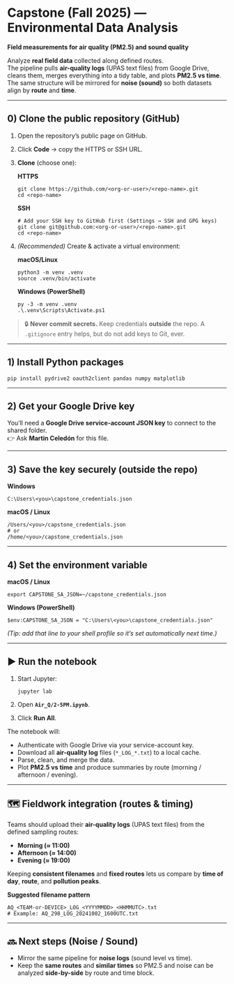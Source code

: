 # Capstone (Fall 2025) — Environmental Data Analysis
**Field measurements for air quality (PM2.5) and sound quality**

Analyze **real field data** collected along defined routes.  
The pipeline pulls **air-quality logs** (UPAS text files) from Google Drive, cleans them, merges everything into a tidy table, and plots **PM2.5 vs time**. The same structure will be mirrored for **noise (sound)** so both datasets align by **route** and **time**.

---

## 0) Clone the public repository (GitHub)

1. Open the repository’s public page on GitHub.  
2. Click **Code** → copy the HTTPS or SSH URL.  
3. **Clone** (choose one):

   **HTTPS**
   
       git clone https://github.com/<org-or-user>/<repo-name>.git
       cd <repo-name>

   **SSH**
   
       # Add your SSH key to GitHub first (Settings → SSH and GPG keys)
       git clone git@github.com:<org-or-user>/<repo-name>.git
       cd <repo-name>

4. *(Recommended)* Create & activate a virtual environment:

   **macOS/Linux**
   
       python3 -m venv .venv
       source .venv/bin/activate

   **Windows (PowerShell)**
   
       py -3 -m venv .venv
       .\.venv\Scripts\Activate.ps1

> 🔒 **Never commit secrets.** Keep credentials **outside** the repo. A `.gitignore` entry helps, but do not add keys to Git, ever.

---

## 1) Install Python packages

    pip install pydrive2 oauth2client pandas numpy matplotlib

---

## 2) Get your Google Drive key

You’ll need a **Google Drive service-account JSON key** to connect to the shared folder.  
👉 Ask **Martin Celedón** for this file.

---

## 3) Save the key securely (outside the repo)

**Windows**

    C:\Users\<you>\capstone_credentials.json

**macOS / Linux**

    /Users/<you>/capstone_credentials.json
    # or
    /home/<you>/capstone_credentials.json

---

## 4) Set the environment variable

**macOS / Linux**

    export CAPSTONE_SA_JSON=~/capstone_credentials.json

**Windows (PowerShell)**

    $env:CAPSTONE_SA_JSON = "C:\Users\<you>\capstone_credentials.json"

*(Tip: add that line to your shell profile so it’s set automatically next time.)*

---

## ▶️ Run the notebook

1. Start Jupyter:
   
       jupyter lab

2. Open **`Air_Q/2-5PM.ipynb`**.  
3. Click **Run All**.

The notebook will:
- Authenticate with Google Drive via your service-account key.  
- Download all **air-quality log** files (`*_LOG_*.txt`) to a local cache.  
- Parse, clean, and merge the data.  
- Plot **PM2.5 vs time** and produce summaries by route (morning / afternoon / evening).

---

## 🗺️ Fieldwork integration (routes & timing)

Teams should upload their **air-quality logs** (UPAS text files) from the defined sampling routes:

- **Morning (≈ 11:00)**
- **Afternoon (≈ 14:00)**
- **Evening (≈ 19:00)**

Keeping **consistent filenames** and **fixed routes** lets us compare by **time of day**, **route**, and **pollution peaks**.

**Suggested filename pattern**

    AQ_<TEAM-or-DEVICE>_LOG_<YYYYMMDD>_<HHMMUTC>.txt
    # Example: AQ_298_LOG_20241002_1600UTC.txt


---

## 🔜 Next steps (Noise / Sound)

- Mirror the same pipeline for **noise logs** (sound level vs time).  
- Keep the **same routes** and **similar times** so PM2.5 and noise can be analyzed **side-by-side** by route and time block.
